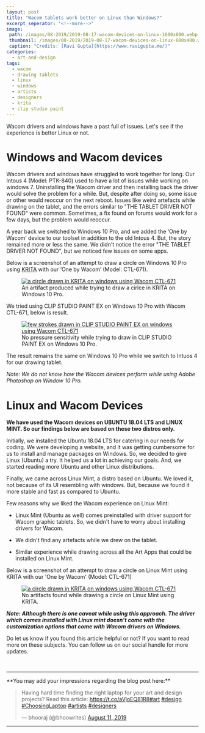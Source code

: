 ```yaml
---
layout: post
title: "Wacom tablets work better on Linux than Windows?"
excerpt_seperator: "<!--more-->"
image: 
 path: /images/08-2019/2019-08-17-wacom-devices-on-linux-1600x800.webp
 thumbnail: /images/08-2019/2019-08-17-wacom-devices-on-linux-800x400.webp
 caption: "Credits: [Ravi Gupta](https://www.ravigupta.me/)"
categories:
  - art-and-design
tags:
  - wacom
  - drawing tablets
  - linux
  - windows
  - artists
  - designers
  - krita
  - clip studio paint
---
```

Wacom drivers and windows have a past full of issues. Let's see if the experience is better Linux or not.

<!--more-->

# Windows and Wacom devices

Wacom drivers and windows have struggled to work together for long. Our Intous 4 (Model: PTK-840) used to have a lot of issues while working on windows 7. Uninstalling the Wacom driver and then installing back the driver would solve the problem for a while. But, despite after doing so, some issue or other would reoccur on the next reboot. Issues like weird artefacts while drawing on the tablet, and the errors similar to "THE TABLET DRIVER NOT FOUND" were common. Sometimes, a fix found on forums would work for a few days, but the problem would reoccur.

A year back we switched to Windows 10 Pro, and we added the ‘One by Wacom’ device to our toolset in addition to the old Intous 4. But, the story remained more or less the same. We didn't notice the error "THE TABLET DRIVER NOT FOUND", but we noticed few issues on some apps.

Below is a screenshot of an attempt to draw a circle on Windows 10 Pro using [KRITA](https://krita.org/en/) with our ‘One by Wacom’ (Model: CTL-671).

<figure class="align-center">
  <a href="#"><img src="{{ '/images/08-2019/wacom-artifact-on-windows10-and-krita.JPG' | absolute_url }}" alt="a circle drawn in KRITA on windows using Wacom CTL-671"></a>
  <figcaption>An artifact produced while trying to draw a cirlce in KRITA on Windows 10 Pro.</figcaption>
</figure>

We tried using CLIP STUDIO PAINT EX on Windows 10 Pro with Wacom CTL-671, below is result.

<figure class="align-center">
  <a href="#"><img src="{{ '/images/08-2019/wacom-no-pressure-sensitivty-windows10-and-clipstudiopaint.JPG' | absolute_url }}" alt="few strokes drawn in CLIP STUDIO PAINT EX on windows using Wacom CTL-671"></a>
  <figcaption>No pressure sensitivity while trying to draw in CLIP STUDIO PAINT EX on Windows 10 Pro.</figcaption>
</figure>

The result remains the same on Windows 10 Pro while we switch to Intuos 4 for our drawing tablet.

*Note: We do not know how the Wacom devices perform while using Adobe Photoshop on Window 10 Pro.*


# Linux and Wacom Devices
**We have used the Wacom devices on UBUNTU 18.04 LTS and LINUX MINT. So our findings below are based on these two distros only.**

Initially, we installed the Ubuntu 18.04 LTS for catering in our needs for coding. We were developing a website, and it was getting cumbersome for us to install and manage packages on Windows. So, we decided to give Linux (Ubuntu) a try. It helped us a lot in achieving our goals. And, we started reading more Ubuntu and other Linux distributions.

Finally, we came across Linux Mint, a distro based on Ubuntu. We loved it, not because of its UI resembling with windows. But, because we found it more stable and fast as compared to Ubuntu.

Few reasons why we liked the Wacom experience on Linux Mint:
 
- Linux Mint (Ubuntu as well) comes preinstalled with driver support for Wacom graphic tablets. So, we didn't have to worry about installing drivers for Wacom.

- We didn't find any artefacts while we drew on the tablet.

- Similar experience while drawing across all the Art Apps that could be installed on Linux Mint.

Below is a screenshot of an attempt to draw a circle on Linux Mint using KRITA with our 'One by Wacom' (Model: CTL-671)

<figure class="align-center">
  <a href="#"><img src="{{ '/images/08-2019/circle-on-krita-and-linuxmint-using-wacom.JPG' | absolute_url }}" alt="a circle drawn in KRITA on windows using Wacom CTL-671"></a>
  <figcaption>No artifacts found while drawing a circle on Linux Mint using KRITA.</figcaption>
</figure>

***Note: Although there is one caveat while using this approach. The driver which comes installed with Linux mint doesn’t come with the customization options that come with Wacom drivers on Windows.***

Do let us know if you found this article helpful or not? If you want to read more on these subjects. You can follow us on our social handle for more updates.

<br>
<hr>
**You may add your impressions regarding the blog post here:**
  <blockquote class="twitter-tweet"><p lang="en" dir="ltr">Having hard time finding the right laptop for your art and design projects? Read this article: <a href="https://t.co/aVjoEQ81R8">https://t.co/aVjoEQ81R8</a><a href="https://twitter.com/hashtag/art?src=hash&amp;ref_src=twsrc%5Etfw">#art</a> <a href="https://twitter.com/hashtag/design?src=hash&amp;ref_src=twsrc%5Etfw">#design</a> <a href="https://twitter.com/hashtag/ChoosingLaptop?src=hash&amp;ref_src=twsrc%5Etfw">#ChoosingLaptop</a> <a href="https://twitter.com/hashtag/artists?src=hash&amp;ref_src=twsrc%5Etfw">#artists</a> <a href="https://twitter.com/hashtag/designers?src=hash&amp;ref_src=twsrc%5Etfw">#designers</a></p>&mdash; bhooraj (@bhoowrites) <a href="https://twitter.com/bhoowrites/status/1160643013426610176?ref_src=twsrc%5Etfw">August 11, 2019</a></blockquote> <script async src="https://platform.twitter.com/widgets.js" charset="utf-8"></script>  
<hr>
